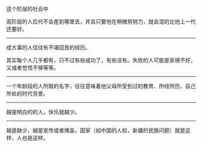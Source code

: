 这个阶层的社会中

高阶层的人后代不会差到哪里去，并且只要他在稍微努努力，就会混的比他上一代还要好。
___
成大事的人往往有不堪回首的经历。

其实每个人几乎都有，只不过有些成功了，有些没有。失败的人可能是家境不好，又或者觉悟不够等等。
___
一个年龄段的人所取的名字，往往意味着他父母所受到过的教育、所经所历、自己所处的时代背景。
___
越是明白的的人，快乐就越少。
___
越是缺少，越是宣传或者掩盖。国家（如中国的人权，新疆的民族问题）就是这样，人也是这样。